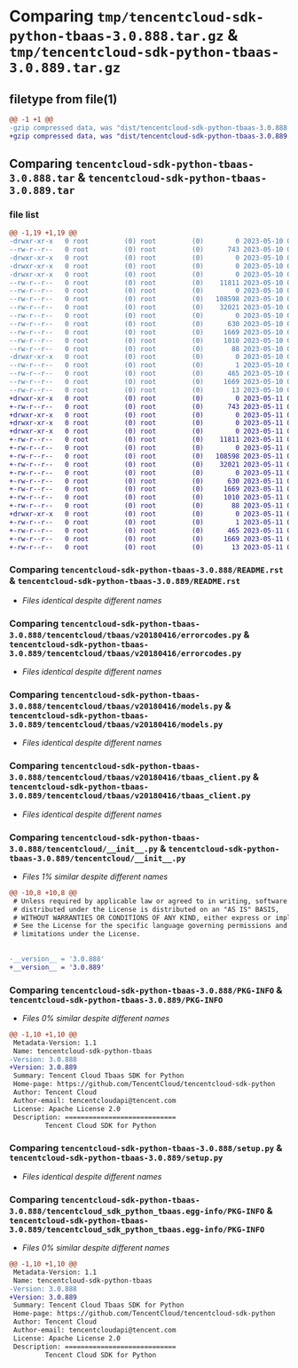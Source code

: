 # Comparing `tmp/tencentcloud-sdk-python-tbaas-3.0.888.tar.gz` & `tmp/tencentcloud-sdk-python-tbaas-3.0.889.tar.gz`

## filetype from file(1)

```diff
@@ -1 +1 @@
-gzip compressed data, was "dist/tencentcloud-sdk-python-tbaas-3.0.888.tar", last modified: Wed May 10 02:45:31 2023, max compression
+gzip compressed data, was "dist/tencentcloud-sdk-python-tbaas-3.0.889.tar", last modified: Thu May 11 03:11:41 2023, max compression
```

## Comparing `tencentcloud-sdk-python-tbaas-3.0.888.tar` & `tencentcloud-sdk-python-tbaas-3.0.889.tar`

### file list

```diff
@@ -1,19 +1,19 @@
-drwxr-xr-x   0 root         (0) root         (0)        0 2023-05-10 02:45:31.000000 tencentcloud-sdk-python-tbaas-3.0.888/
--rw-r--r--   0 root         (0) root         (0)      743 2023-05-10 02:45:30.000000 tencentcloud-sdk-python-tbaas-3.0.888/README.rst
-drwxr-xr-x   0 root         (0) root         (0)        0 2023-05-10 02:45:31.000000 tencentcloud-sdk-python-tbaas-3.0.888/tencentcloud/
-drwxr-xr-x   0 root         (0) root         (0)        0 2023-05-10 02:45:31.000000 tencentcloud-sdk-python-tbaas-3.0.888/tencentcloud/tbaas/
-drwxr-xr-x   0 root         (0) root         (0)        0 2023-05-10 02:45:31.000000 tencentcloud-sdk-python-tbaas-3.0.888/tencentcloud/tbaas/v20180416/
--rw-r--r--   0 root         (0) root         (0)    11811 2023-05-10 02:45:30.000000 tencentcloud-sdk-python-tbaas-3.0.888/tencentcloud/tbaas/v20180416/errorcodes.py
--rw-r--r--   0 root         (0) root         (0)        0 2023-05-10 02:45:30.000000 tencentcloud-sdk-python-tbaas-3.0.888/tencentcloud/tbaas/v20180416/__init__.py
--rw-r--r--   0 root         (0) root         (0)   108598 2023-05-10 02:45:30.000000 tencentcloud-sdk-python-tbaas-3.0.888/tencentcloud/tbaas/v20180416/models.py
--rw-r--r--   0 root         (0) root         (0)    32021 2023-05-10 02:45:30.000000 tencentcloud-sdk-python-tbaas-3.0.888/tencentcloud/tbaas/v20180416/tbaas_client.py
--rw-r--r--   0 root         (0) root         (0)        0 2023-05-10 02:45:30.000000 tencentcloud-sdk-python-tbaas-3.0.888/tencentcloud/tbaas/__init__.py
--rw-r--r--   0 root         (0) root         (0)      630 2023-05-10 02:45:30.000000 tencentcloud-sdk-python-tbaas-3.0.888/tencentcloud/__init__.py
--rw-r--r--   0 root         (0) root         (0)     1669 2023-05-10 02:45:31.000000 tencentcloud-sdk-python-tbaas-3.0.888/PKG-INFO
--rw-r--r--   0 root         (0) root         (0)     1010 2023-05-10 02:45:30.000000 tencentcloud-sdk-python-tbaas-3.0.888/setup.py
--rw-r--r--   0 root         (0) root         (0)       88 2023-05-10 02:45:31.000000 tencentcloud-sdk-python-tbaas-3.0.888/setup.cfg
-drwxr-xr-x   0 root         (0) root         (0)        0 2023-05-10 02:45:31.000000 tencentcloud-sdk-python-tbaas-3.0.888/tencentcloud_sdk_python_tbaas.egg-info/
--rw-r--r--   0 root         (0) root         (0)        1 2023-05-10 02:45:31.000000 tencentcloud-sdk-python-tbaas-3.0.888/tencentcloud_sdk_python_tbaas.egg-info/dependency_links.txt
--rw-r--r--   0 root         (0) root         (0)      465 2023-05-10 02:45:31.000000 tencentcloud-sdk-python-tbaas-3.0.888/tencentcloud_sdk_python_tbaas.egg-info/SOURCES.txt
--rw-r--r--   0 root         (0) root         (0)     1669 2023-05-10 02:45:31.000000 tencentcloud-sdk-python-tbaas-3.0.888/tencentcloud_sdk_python_tbaas.egg-info/PKG-INFO
--rw-r--r--   0 root         (0) root         (0)       13 2023-05-10 02:45:31.000000 tencentcloud-sdk-python-tbaas-3.0.888/tencentcloud_sdk_python_tbaas.egg-info/top_level.txt
+drwxr-xr-x   0 root         (0) root         (0)        0 2023-05-11 03:11:41.000000 tencentcloud-sdk-python-tbaas-3.0.889/
+-rw-r--r--   0 root         (0) root         (0)      743 2023-05-11 03:11:41.000000 tencentcloud-sdk-python-tbaas-3.0.889/README.rst
+drwxr-xr-x   0 root         (0) root         (0)        0 2023-05-11 03:11:41.000000 tencentcloud-sdk-python-tbaas-3.0.889/tencentcloud/
+drwxr-xr-x   0 root         (0) root         (0)        0 2023-05-11 03:11:41.000000 tencentcloud-sdk-python-tbaas-3.0.889/tencentcloud/tbaas/
+drwxr-xr-x   0 root         (0) root         (0)        0 2023-05-11 03:11:41.000000 tencentcloud-sdk-python-tbaas-3.0.889/tencentcloud/tbaas/v20180416/
+-rw-r--r--   0 root         (0) root         (0)    11811 2023-05-11 03:11:41.000000 tencentcloud-sdk-python-tbaas-3.0.889/tencentcloud/tbaas/v20180416/errorcodes.py
+-rw-r--r--   0 root         (0) root         (0)        0 2023-05-11 03:11:41.000000 tencentcloud-sdk-python-tbaas-3.0.889/tencentcloud/tbaas/v20180416/__init__.py
+-rw-r--r--   0 root         (0) root         (0)   108598 2023-05-11 03:11:41.000000 tencentcloud-sdk-python-tbaas-3.0.889/tencentcloud/tbaas/v20180416/models.py
+-rw-r--r--   0 root         (0) root         (0)    32021 2023-05-11 03:11:41.000000 tencentcloud-sdk-python-tbaas-3.0.889/tencentcloud/tbaas/v20180416/tbaas_client.py
+-rw-r--r--   0 root         (0) root         (0)        0 2023-05-11 03:11:41.000000 tencentcloud-sdk-python-tbaas-3.0.889/tencentcloud/tbaas/__init__.py
+-rw-r--r--   0 root         (0) root         (0)      630 2023-05-11 03:11:41.000000 tencentcloud-sdk-python-tbaas-3.0.889/tencentcloud/__init__.py
+-rw-r--r--   0 root         (0) root         (0)     1669 2023-05-11 03:11:41.000000 tencentcloud-sdk-python-tbaas-3.0.889/PKG-INFO
+-rw-r--r--   0 root         (0) root         (0)     1010 2023-05-11 03:11:41.000000 tencentcloud-sdk-python-tbaas-3.0.889/setup.py
+-rw-r--r--   0 root         (0) root         (0)       88 2023-05-11 03:11:41.000000 tencentcloud-sdk-python-tbaas-3.0.889/setup.cfg
+drwxr-xr-x   0 root         (0) root         (0)        0 2023-05-11 03:11:41.000000 tencentcloud-sdk-python-tbaas-3.0.889/tencentcloud_sdk_python_tbaas.egg-info/
+-rw-r--r--   0 root         (0) root         (0)        1 2023-05-11 03:11:41.000000 tencentcloud-sdk-python-tbaas-3.0.889/tencentcloud_sdk_python_tbaas.egg-info/dependency_links.txt
+-rw-r--r--   0 root         (0) root         (0)      465 2023-05-11 03:11:41.000000 tencentcloud-sdk-python-tbaas-3.0.889/tencentcloud_sdk_python_tbaas.egg-info/SOURCES.txt
+-rw-r--r--   0 root         (0) root         (0)     1669 2023-05-11 03:11:41.000000 tencentcloud-sdk-python-tbaas-3.0.889/tencentcloud_sdk_python_tbaas.egg-info/PKG-INFO
+-rw-r--r--   0 root         (0) root         (0)       13 2023-05-11 03:11:41.000000 tencentcloud-sdk-python-tbaas-3.0.889/tencentcloud_sdk_python_tbaas.egg-info/top_level.txt
```

### Comparing `tencentcloud-sdk-python-tbaas-3.0.888/README.rst` & `tencentcloud-sdk-python-tbaas-3.0.889/README.rst`

 * *Files identical despite different names*

### Comparing `tencentcloud-sdk-python-tbaas-3.0.888/tencentcloud/tbaas/v20180416/errorcodes.py` & `tencentcloud-sdk-python-tbaas-3.0.889/tencentcloud/tbaas/v20180416/errorcodes.py`

 * *Files identical despite different names*

### Comparing `tencentcloud-sdk-python-tbaas-3.0.888/tencentcloud/tbaas/v20180416/models.py` & `tencentcloud-sdk-python-tbaas-3.0.889/tencentcloud/tbaas/v20180416/models.py`

 * *Files identical despite different names*

### Comparing `tencentcloud-sdk-python-tbaas-3.0.888/tencentcloud/tbaas/v20180416/tbaas_client.py` & `tencentcloud-sdk-python-tbaas-3.0.889/tencentcloud/tbaas/v20180416/tbaas_client.py`

 * *Files identical despite different names*

### Comparing `tencentcloud-sdk-python-tbaas-3.0.888/tencentcloud/__init__.py` & `tencentcloud-sdk-python-tbaas-3.0.889/tencentcloud/__init__.py`

 * *Files 1% similar despite different names*

```diff
@@ -10,8 +10,8 @@
 # Unless required by applicable law or agreed to in writing, software
 # distributed under the License is distributed on an "AS IS" BASIS,
 # WITHOUT WARRANTIES OR CONDITIONS OF ANY KIND, either express or implied.
 # See the License for the specific language governing permissions and
 # limitations under the License.
 
 
-__version__ = '3.0.888'
+__version__ = '3.0.889'
```

### Comparing `tencentcloud-sdk-python-tbaas-3.0.888/PKG-INFO` & `tencentcloud-sdk-python-tbaas-3.0.889/PKG-INFO`

 * *Files 0% similar despite different names*

```diff
@@ -1,10 +1,10 @@
 Metadata-Version: 1.1
 Name: tencentcloud-sdk-python-tbaas
-Version: 3.0.888
+Version: 3.0.889
 Summary: Tencent Cloud Tbaas SDK for Python
 Home-page: https://github.com/TencentCloud/tencentcloud-sdk-python
 Author: Tencent Cloud
 Author-email: tencentcloudapi@tencent.com
 License: Apache License 2.0
 Description: ============================
         Tencent Cloud SDK for Python
```

### Comparing `tencentcloud-sdk-python-tbaas-3.0.888/setup.py` & `tencentcloud-sdk-python-tbaas-3.0.889/setup.py`

 * *Files identical despite different names*

### Comparing `tencentcloud-sdk-python-tbaas-3.0.888/tencentcloud_sdk_python_tbaas.egg-info/PKG-INFO` & `tencentcloud-sdk-python-tbaas-3.0.889/tencentcloud_sdk_python_tbaas.egg-info/PKG-INFO`

 * *Files 0% similar despite different names*

```diff
@@ -1,10 +1,10 @@
 Metadata-Version: 1.1
 Name: tencentcloud-sdk-python-tbaas
-Version: 3.0.888
+Version: 3.0.889
 Summary: Tencent Cloud Tbaas SDK for Python
 Home-page: https://github.com/TencentCloud/tencentcloud-sdk-python
 Author: Tencent Cloud
 Author-email: tencentcloudapi@tencent.com
 License: Apache License 2.0
 Description: ============================
         Tencent Cloud SDK for Python
```

